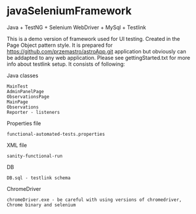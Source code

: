 # javaSeleniumFramework
Java + TestNG + Selenium WebDriver + MySql + Testlink

This is a demo version of framework used for UI testing. Created in the Page Object pattern style. It is prepared for 
https://github.com/przemastro/astroApp.git application but obviously can be addapted to any web application.
Please see gettingStarted.txt for more info about testlink setup.
It consists of following:

Java classes

    MainTest 
    AdminPanelPage 
    ObservationsPage
    MainPage
    Observations
    Reporter - listeners


Properties file

    functional-automated-tests.properties


XML file 

    sanity-functional-run


DB 

    DB.sql - testlink schema

ChromeDriver

    chromeDriver.exe - be careful with using versions of chromedriver, Chrome binary and selenium

